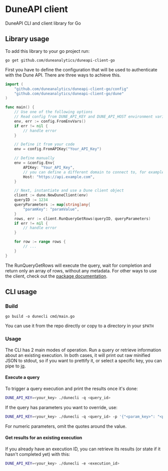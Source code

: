 # DuneAPI client
DuneAPI CLI and client library for Go

## Library usage

To add this library to your go project run:

```
go get github.com/duneanalytics/duneapi-client-go
```

First you have to define the configuration that will be used to authenticate
with the Dune API. There are three ways to achieve this.


```go
import (
	"github.com/duneanalytics/duneapi-client-go/config"
	"github.com/duneanalytics/duneapi-client-go/dune"
)

func main() {
	// Use one of the following options
	// Read config from DUNE_API_KEY and DUNE_API_HOST environment variables
	env, err := config.FromEnvVars()
	if err != nil {
		// handle error
	}

	// Define it from your code
	env = config.FromAPIKey("Your_API_Key")

	// Define manually
	env = &config.Env{
		APIKey: "Your_API_Key",
		// you can define a different domain to connect to, for example for a mocked API
		Host: "https://api.example.com",
	}

	// Next, instantiate and use a Dune client object
	client := dune.NewDuneClient(env)
	queryID := 1234
	queryParameters := map[string]any{
		"paramKey": "paramValue",
	}
	rows, err := client.RunQueryGetRows(queryID, queryParameters)
	if err != nil {
		// handle error
	}

	for row := range rows {
		// ...
	}
}
```

The RunQueryGetRows will execute the query, wait for completion and return
only an array of rows, without any metadata. For other ways to use the client,
check out the [package documentation](https://pkg.go.dev/github.com/duneanalytics/duneapi-client-go).

## CLI usage

### Build

```
go build -o dunecli cmd/main.go
```

You can use it from the repo directly or copy to a directory in your `$PATH`

### Usage

The CLI has 2 main modes of operation. Run a query or retrieve information about
an existing execution. In both cases, it will print out raw minified JSON to stdout,
so if you want to prettify it, or select a specific key, you can pipe to [jq](https://stedolan.github.io/jq/).

#### Execute a query

To trigger a query execution and print the results once it's done:

```bash
DUNE_API_KEY=<your_key> ./dunecli -q <query_id>
```

If the query has parameters you want to override, use:

```bash
DUNE_API_KEY=<your_key> ./dunecli -q <query_id> -p '{"<param_key>": "<param_value>"}'
```

For numeric parameters, omit the quotes around the value.

#### Get results for an existing execution

If you already have an execution ID, you can retrieve its results (or state if it
hasn't completed yet) with this:

```bash
DUNE_API_KEY=<your_key> ./dunecli -e <execution_id>
```

